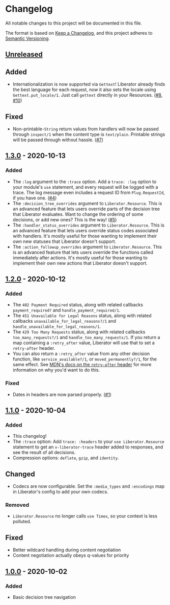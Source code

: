 # Changelog

All notable changes to this project will be documented in this file.

The format is based on [Keep a Changelog](https://keepachangelog.com/en/1.0.0/),
and this project adheres to [Semantic Versioning](https://semver.org/spec/v2.0.0.html).

## [Unreleased]

## Added
- Internationalization is now supported via `Gettext`!
  Liberator already finds the best language for each request,
  now it also sets the locale using `Gettext.put_locale/1`.
  Just call `gettext` directly in your Resources.
  ([#8](https://github.com/Cantido/liberator/issues/8),
  [#10](https://github.com/Cantido/liberator/pull/10))

## Fixed
- Non-printable-`String` return values from handlers will now be passed through `inspect/1` when the content type is `text/plain`.
  Printable strings will be passed through without hassle. ([#7](https://github.com/Cantido/liberator/issues/7))

## [1.3.0] - 2020-10-13

### Added
- The `:log` argument to the `:trace` option.
  Add a `trace: :log` option to your module's `use` statement,
  and every request will be logged with a trace.
  The log message even includes a request ID from `Plug.RequestId`, if you have one. ([#4](https://github.com/Cantido/liberator/issues/4))
- The `:decision_tree_overrides` argument to `Liberator.Resource`.
  This is an advanced feature that lets users override parts of the decision tree that Liberator evaluates.
  Want to change the ordering of some decisions, or add new ones?
  This is the way! ([#5](https://github.com/Cantido/liberator/issues/5))
- The `:handler_status_overrides` argument to `Liberator.Resource`.
  This is an advanced feature that lets users override status codes associated with handlers.
  It's mostly useful for those wanting to implement their own new statuses that Liberator doesn't support.
- The `:action_followup_overrides` argument to `Liberator.Resource`.
  This is an advanced feature that lets users override the functions called immediately after actions.
  It's mostly useful for those wanting to implement their own new actions that Liberator doesn't support.

## [1.2.0] - 2020-10-12

### Added
- The `402 Payment Required` status,
  along with related callbacks `payment_required?` and
  `handle_payment_required/1`.
- The `451 Unavailable for Legal Reasons` status,
  along with related callbacks `unavailable_for_legal_reasons?/1` and
  `handle_unavailable_for_legal_reasons/1`.
- The `429 Too Many Requests` status,
  along with related callbacks `too_many_requests?/1` and
  `handle_too_many_requests/1`.
  If you return a map containing a `:retry_after` value,
  Liberator will use that to set a `retry-after` header.
- You can also return a `:retry_after` value from any other decision function,
  like `service_available?/1`, or `moved_permanently?/1`, for the same effect.
  See [MDN's docs on the `retry-after` header](https://developer.mozilla.org/en-US/docs/Web/HTTP/Headers/Retry-After)
  for more information on why you'd want to do this.

### Fixed
- Dates in headers are now parsed properly. ([#1](https://github.com/Cantido/liberator/issues/1))

## [1.1.0] - 2020-10-04

### Added
- This changelog!
- The `:trace` option:
  Add `trace: :headers` to your `use Liberator.Resource` statement to
  get an `x-liberator-trace` header added to responses,
  and see the result of all decisions.
- Compression options: `deflate`, `gzip`, and `identity`.

## Changed
- Codecs are now configurable.
  Set the `:media_types` and `:encodings` map in Liberator's config to add your own codecs.

### Removed
- `Liberator.Resource` no longer calls `use Timex`, so your context is less polluted.

## Fixed
- Better wildcard handling during content negotiation
- Content negotiation actually obeys q-values for priority

## [1.0.0] - 2020-10-02

### Added

- Basic decision tree navigation


[Unreleased]: https://github.com/Cantido/liberator/compare/v1.3.0...HEAD
[1.3.0]: https://github.com/Cantido/liberator/releases/tag/v1.3.0
[1.2.0]: https://github.com/Cantido/liberator/releases/tag/v1.2.0
[1.1.0]: https://github.com/Cantido/liberator/releases/tag/v1.1.0
[1.0.0]: https://github.com/Cantido/liberator/releases/tag/v1.0.0
